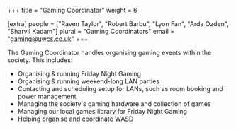 +++
title = "Gaming Coordinator"
weight = 6

[extra]
people = ["Raven Taylor", "Robert Barbu", "Lyon Fan", "Arda Ozden", "Sharvil Kadam"]
plural = "Gaming Coordinators"
email = "gaming@uwcs.co.uk"
+++

The Gaming Coordinator handles organising gaming events within the society. This includes:

- Organising & running Friday Night Gaming
- Organising & running weekend-long LAN parties
- Contacting and scheduling setup for LANs, such as room booking and power management
- Managing the society's gaming hardware and collection of games
- Managing our local games library for Friday Night Gaming
- Helping organise and coordinate WASD